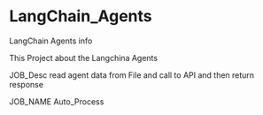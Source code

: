 # LangChain_Agents
LangChain Agents info 

This Project about the Langchina Agents 

JOB_Desc read agent data from File and call to API and then return response



JOB_NAME Auto_Process

